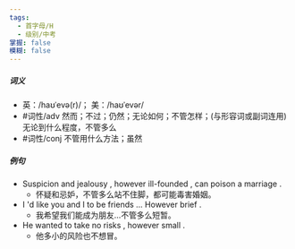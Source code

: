 ```yaml
---
tags:
  - 首字母/H
  - 级别/中考
掌握: false
模糊: false
---
```

##### 词义
- 英：/haʊˈevə(r)/； 美：/haʊˈevər/
- #词性/adv  然而；不过；仍然；无论如何；不管怎样；(与形容词或副词连用)无论到什么程度，不管多么
- #词性/conj  不管用什么方法；虽然
##### 例句
- Suspicion and jealousy , however ill-founded , can poison a marriage .
	- 怀疑和忌妒，不管多么站不住脚，都可能毒害婚姻。
- I 'd like you and I to be friends ... However brief .
	- 我希望我们能成为朋友…不管多么短暂。
- He wanted to take no risks , however small .
	- 他多小的风险也不想冒。
